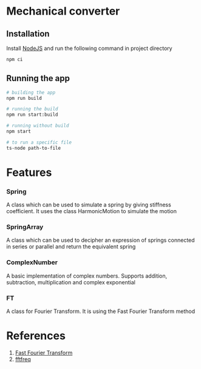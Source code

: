 # Mechanical converter

## Installation

Install [NodeJS](https://nodejs.org/en/download/) and run the following command in project directory
```bash
npm ci
```

## Running the app

```bash
# building the app
npm run build

# running the build
npm run start:build

# running without build
npm start

# to run a specific file
ts-node path-to-file
```
# Features

### Spring
A class which can be used to simulate a spring by giving stiffness coefficient. It uses the class HarmonicMotion to simulate the motion

### SpringArray

A class which can be used to decipher an expression of springs connected in series or parallel and return the equivalent spring

### ComplexNumber

A basic implementation of complex numbers. Supports addition, subtraction, multiplication and complex exponential

### FT

A class for Fourier Transform. It is using the Fast Fourier Transform method

# References

1. [Fast Fourier Transform](https://rosettacode.org/wiki/Fast_Fourier_transform#)
2. [fftfreq](https://numpy.org/doc/stable/reference/generated/numpy.fft.fftfreq.html)
